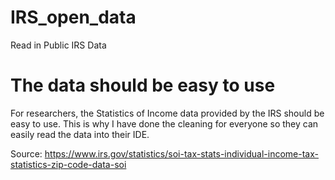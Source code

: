 # IRS_open_data
Read in Public IRS Data

# The data should be easy to use
For researchers, the Statistics of Income data provided by the IRS should be easy to use. This is why I have done the cleaning for everyone so they can easily read the data into their IDE.

Source: https://www.irs.gov/statistics/soi-tax-stats-individual-income-tax-statistics-zip-code-data-soi
